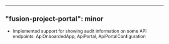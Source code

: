 
---
"fusion-project-portal": minor
--- 
- Implemented support for showing audit information on some API endpoints: ApiOnboardedApp, ApiPortal, ApiPortalConfiguration
